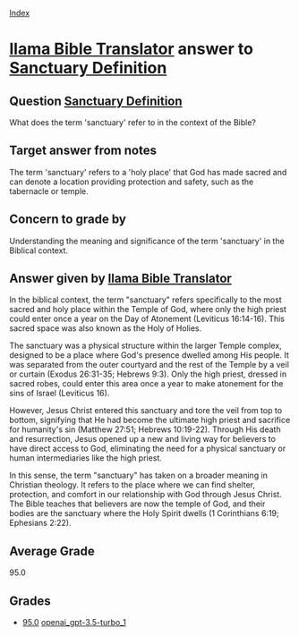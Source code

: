 
[Index](../../../index.md)
# [llama Bible Translator](../../answering_models/llama_Bible_Translator.md) answer to [Sanctuary Definition](../../questions/Sanctuary_Definition.md)

## Question [Sanctuary Definition](../../questions/Sanctuary_Definition.md)
What does the term 'sanctuary' refer to in the context of the Bible?

## Target answer from notes
The term 'sanctuary' refers to a 'holy place' that God has made sacred and can denote a location providing protection and safety, such as the tabernacle or temple.

## Concern to grade by
Understanding the meaning and significance of the term 'sanctuary' in the Biblical context.

## Answer given by [llama Bible Translator](../../answering_models/llama_Bible_Translator.md)
In the biblical context, the term "sanctuary" refers specifically to the most sacred and holy place within the Temple of God, where only the high priest could enter once a year on the Day of Atonement (Leviticus 16:14-16). This sacred space was also known as the Holy of Holies.

The sanctuary was a physical structure within the larger Temple complex, designed to be a place where God's presence dwelled among His people. It was separated from the outer courtyard and the rest of the Temple by a veil or curtain (Exodus 26:31-35; Hebrews 9:3). Only the high priest, dressed in sacred robes, could enter this area once a year to make atonement for the sins of Israel (Leviticus 16).

However, Jesus Christ entered this sanctuary and tore the veil from top to bottom, signifying that He had become the ultimate high priest and sacrifice for humanity's sin (Matthew 27:51; Hebrews 10:19-22). Through His death and resurrection, Jesus opened up a new and living way for believers to have direct access to God, eliminating the need for a physical sanctuary or human intermediaries like the high priest.

In this sense, the term "sanctuary" has taken on a broader meaning in Christian theology. It refers to the place where we can find shelter, protection, and comfort in our relationship with God through Jesus Christ. The Bible teaches that believers are now the temple of God, and their bodies are the sanctuary where the Holy Spirit dwells (1 Corinthians 6:19; Ephesians 2:22).

## Average Grade
95.0

## Grades
 * [95.0](./Sanctuary_Definition_grades/openai_gpt-3.5-turbo_1.md) [openai_gpt-3.5-turbo_1](../../grading_models/openai_gpt-3.5-turbo_1.md)
